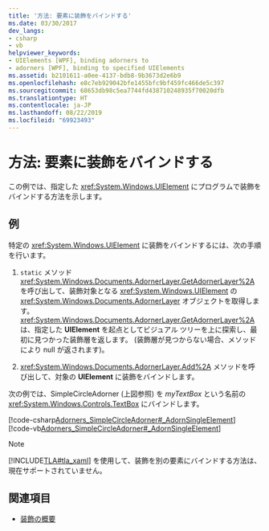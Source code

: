 ```yaml
---
title: '方法: 要素に装飾をバインドする'
ms.date: 03/30/2017
dev_langs:
- csharp
- vb
helpviewer_keywords:
- UIElements [WPF], binding adorners to
- adorners [WPF], binding to specified UIElements
ms.assetid: b2101611-a0ee-4137-bdb8-9b3673d2e6b9
ms.openlocfilehash: e8c7eb929042bfe1455bfc9bf459fc466de5c397
ms.sourcegitcommit: 68653db98c5ea7744fd438710248935f70020dfb
ms.translationtype: HT
ms.contentlocale: ja-JP
ms.lasthandoff: 08/22/2019
ms.locfileid: "69923493"
---
```

# <a name="how-to-bind-an-adorner-to-an-element"></a>方法: 要素に装飾をバインドする
この例では、指定した <xref:System.Windows.UIElement> にプログラムで装飾をバインドする方法を示します。  
  
## <a name="example"></a>例  
 特定の <xref:System.Windows.UIElement> に装飾をバインドするには、次の手順を行います。  
  
1. `static` メソッド <xref:System.Windows.Documents.AdornerLayer.GetAdornerLayer%2A> を呼び出して、装飾対象となる <xref:System.Windows.UIElement> の <xref:System.Windows.Documents.AdornerLayer> オブジェクトを取得します。 <xref:System.Windows.Documents.AdornerLayer.GetAdornerLayer%2A> は、指定した **UIElement** を起点としてビジュアル ツリーを上に探索し、最初に見つかった装飾層を返します。 (装飾層が見つからない場合、メソッドにより null が返されます)。  
  
2. <xref:System.Windows.Documents.AdornerLayer.Add%2A> メソッドを呼び出して、対象の **UIElement** に装飾をバインドします。  
  
 次の例では、SimpleCircleAdorner (上図参照) を *myTextBox* という名前の <xref:System.Windows.Controls.TextBox> にバインドします。  
  
 [!code-csharp[Adorners_SimpleCircleAdorner#_AdornSingleElement](~/samples/snippets/csharp/VS_Snippets_Wpf/Adorners_SimpleCircleAdorner/CSharp/Window1.xaml.cs#_adornsingleelement)]
 [!code-vb[Adorners_SimpleCircleAdorner#_AdornSingleElement](~/samples/snippets/visualbasic/VS_Snippets_Wpf/Adorners_SimpleCircleAdorner/VisualBasic/Window1.xaml.vb#_adornsingleelement)]  
  
> [!NOTE]
> [!INCLUDE[TLA#tla_xaml](../../../../includes/tlasharptla-xaml-md.md)] を使用して、装飾を別の要素にバインドする方法は、現在サポートされていません。  
  
## <a name="see-also"></a>関連項目

- [装飾の概要](adorners-overview.md)
